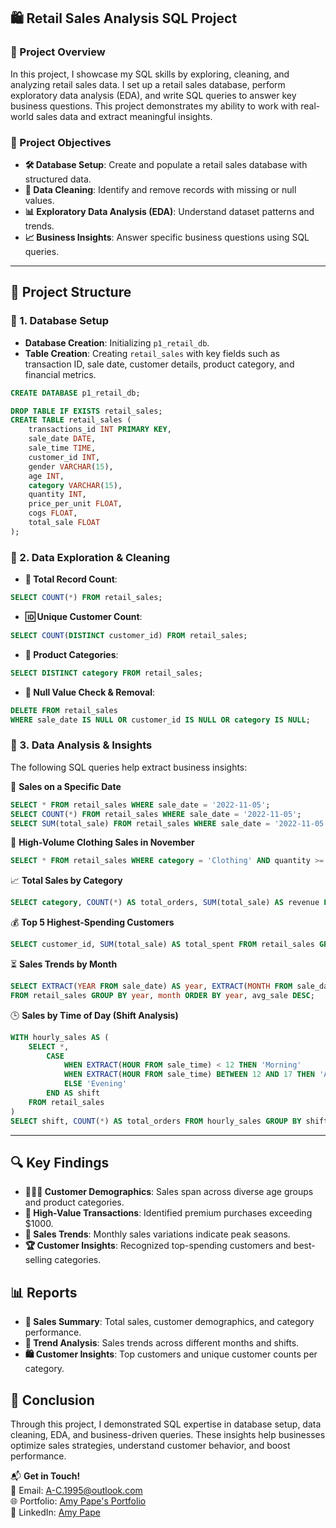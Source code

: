 ## 🛍️ Retail Sales Analysis SQL Project  

### 🚀 Project Overview  
In this project, I showcase my SQL skills by exploring, cleaning, and analyzing retail sales data. I set up a retail sales database, perform exploratory data analysis (EDA), and write SQL queries to answer key business questions. This project demonstrates my ability to work with real-world sales data and extract meaningful insights.  

### 🎯 Project Objectives  
- **🛠️ Database Setup**: Create and populate a retail sales database with structured data.  
- **🧹 Data Cleaning**: Identify and remove records with missing or null values.  
- **📊 Exploratory Data Analysis (EDA)**: Understand dataset patterns and trends.  
- **📈 Business Insights**: Answer specific business questions using SQL queries.  

---

## 📂 Project Structure  

### 🔹 1. Database Setup  
- **Database Creation**: Initializing `p1_retail_db`.  
- **Table Creation**: Creating `retail_sales` with key fields such as transaction ID, sale date, customer details, product category, and financial metrics.  

```sql
CREATE DATABASE p1_retail_db;

DROP TABLE IF EXISTS retail_sales;
CREATE TABLE retail_sales (
    transactions_id INT PRIMARY KEY,
    sale_date DATE,
    sale_time TIME,
    customer_id INT,
    gender VARCHAR(15),
    age INT,
    category VARCHAR(15),
    quantity INT,
    price_per_unit FLOAT,
    cogs FLOAT,
    total_sale FLOAT
);
```

### 🔹 2. Data Exploration & Cleaning  
- **📌 Total Record Count**:  
```sql
SELECT COUNT(*) FROM retail_sales;
```
- **🆔 Unique Customer Count**:  
```sql
SELECT COUNT(DISTINCT customer_id) FROM retail_sales;
```
- **🛒 Product Categories**:  
```sql
SELECT DISTINCT category FROM retail_sales;
```
- **🚨 Null Value Check & Removal**:  
```sql
DELETE FROM retail_sales
WHERE sale_date IS NULL OR customer_id IS NULL OR category IS NULL;
```

### 🔹 3. Data Analysis & Insights  
The following SQL queries help extract business insights:  

📅 **Sales on a Specific Date**  
```sql
SELECT * FROM retail_sales WHERE sale_date = '2022-11-05';
SELECT COUNT(*) FROM retail_sales WHERE sale_date = '2022-11-05';
SELECT SUM(total_sale) FROM retail_sales WHERE sale_date = '2022-11-05';
```

👕 **High-Volume Clothing Sales in November**  
```sql
SELECT * FROM retail_sales WHERE category = 'Clothing' AND quantity >= 3 AND TO_CHAR(sale_date, 'YYYY-MM') = '2022-11';
```

📈 **Total Sales by Category**  
```sql
SELECT category, COUNT(*) AS total_orders, SUM(total_sale) AS revenue FROM retail_sales GROUP BY category;
```

💰 **Top 5 Highest-Spending Customers**  
```sql
SELECT customer_id, SUM(total_sale) AS total_spent FROM retail_sales GROUP BY customer_id ORDER BY total_spent DESC LIMIT 5;
```

⏳ **Sales Trends by Month**  
```sql
SELECT EXTRACT(YEAR FROM sale_date) AS year, EXTRACT(MONTH FROM sale_date) AS month, AVG(total_sale) AS avg_sale 
FROM retail_sales GROUP BY year, month ORDER BY year, avg_sale DESC;
```

🕒 **Sales by Time of Day (Shift Analysis)**  
```sql
WITH hourly_sales AS (
    SELECT *,
        CASE
            WHEN EXTRACT(HOUR FROM sale_time) < 12 THEN 'Morning'
            WHEN EXTRACT(HOUR FROM sale_time) BETWEEN 12 AND 17 THEN 'Afternoon'
            ELSE 'Evening'
        END AS shift
    FROM retail_sales
)
SELECT shift, COUNT(*) AS total_orders FROM hourly_sales GROUP BY shift;
```

---

## 🔍 Key Findings  
- **🧑‍🤝‍🧑 Customer Demographics**: Sales span across diverse age groups and product categories.  
- **💸 High-Value Transactions**: Identified premium purchases exceeding $1000.  
- **📆 Sales Trends**: Monthly sales variations indicate peak seasons.  
- **🏆 Customer Insights**: Recognized top-spending customers and best-selling categories.  

## 📊 Reports  
- **📄 Sales Summary**: Total sales, customer demographics, and category performance.  
- **📅 Trend Analysis**: Sales trends across different months and shifts.  
- **🛍️ Customer Insights**: Top customers and unique customer counts per category.  

## 🏁 Conclusion  
Through this project, I demonstrated SQL expertise in database setup, data cleaning, EDA, and business-driven queries. These insights help businesses optimize sales strategies, understand customer behavior, and boost performance.  

📬 **Get in Touch!**  
💌 Email: A-C.1995@outlook.com  
🌐 Portfolio: [Amy Pape's Portfolio](#)  
🔗 LinkedIn: [Amy Pape](#)  

